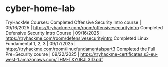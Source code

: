 # cyber-home-lab
TryHackMe Courses:
Completed Offensive Security Intro course | 09/16/2025 | https://tryhackme.com/room/offensivesecurityintro 
Completed Defensive Security Intro Course | 09/16/2025 | https://tryhackme.com/room/defensivesecurityintro 
Completed Linux Fundamental 1, 2, 3  | 09/17/2025 | https://tryhackme.com/room/linuxfundamentalspart3 
Completed the Full Pre=Security course | 09/22/2025 | https://tryhackme-certificates.s3-eu-west-1.amazonaws.com/THM-TXY0BJL3ID.pdf 
